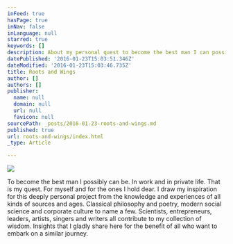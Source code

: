 ```yaml
---
inFeed: true
hasPage: true
inNav: false
inLanguage: null
starred: true
keywords: []
description: About my personal quest to become the best man I can possibly be.
datePublished: '2016-01-23T15:03:51.346Z'
dateModified: '2016-01-23T15:03:46.735Z'
title: Roots and Wings
author: []
authors: []
publisher:
  name: null
  domain: null
  url: null
  favicon: null
sourcePath: _posts/2016-01-23-roots-and-wings.md
published: true
url: roots-and-wings/index.html
_type: Article

---
```

![](https://the-grid-user-content.s3-us-west-2.amazonaws.com/5c18331c-71d1-4d13-98d0-fd11b9ba33a0.jpg)

To become the best man I possibly can be. In work and in private life. That is my quest. For myself and for the ones I hold dear. I draw my inspiration for this deeply personal project from the knowledge and experiences of all kinds of sources and ages. Classical philosophy and poetry, modern social science and corporate culture to name a few. Scientists, entrepreneurs, leaders, artists, singers and writers all contribute to my collection of wisdom. Insights that I gladly share here for the benefit of all who want to embark on a similar journey.